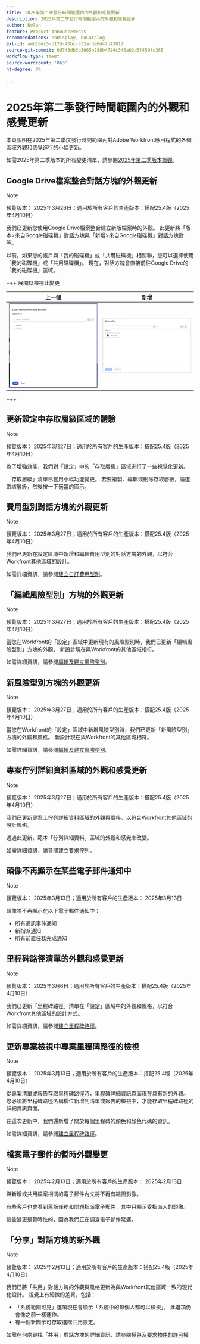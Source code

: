 ```yaml
---
title: 2025年第二季發行時間範圍內的外觀和感覺更新
description: 2025年第二季發行時間範圍內的外觀和感覺更新
author: Nolan
feature: Product Announcements
recommendations: noDisplay, noCatalog
exl-id: aeb16dc5-d17d-40bc-a32a-de6d47b43817
source-git-commit: 0d746db3b3665b288b4724c346a02d3f459fc365
workflow-type: tm+mt
source-wordcount: '863'
ht-degree: 0%

---
```


# 2025年第二季發行時間範圍內的外觀和感覺更新

本頁說明在2025年第二季度發行時間範圍內對Adobe Workfront應用程式的各個區域外觀和感覺進行的小幅更新。

如需2025年第二季版本的所有變更清單，請參閱[2025年第二季版本概觀](/help/quicksilver/product-announcements/product-releases/25-q2-release-activity/25-q2-release-overview.md)。

## Google Drive檔案整合對話方塊的外觀更新

>[!NOTE]
>
>預覽版本： 2025年3月26日；適用於所有客戶的生產版本：搭配25.4版（2025年4月10日）

我們已更新您使用Google Drive檔案整合建立新版檔案時的外觀。 此更新將「版本>來自Google磁碟機」對話方塊與「新增>來自Google磁碟機」對話方塊對等。

以前，如果您的帳戶與「我的磁碟機」或「共用磁碟機」相關聯，您可以選擇使用「我的磁碟機」或「共用磁碟機」。 現在，對話方塊會直接前往Google Drive的「我的磁碟機」區域。

+++ 展開以檢視此變更

<table>
 <thead>
    <tr>
        <th>上一個</th>
        <th>新增</th>
    </tr>
  </thead>
 <tr>
        <td><img src="assets/legacy-add.png" alt="透過Google Drive整合新增檔案"></td>
         <td><img src="assets/new-add.png" alt="透過Google Drive整合新增檔案"></td>
    </tr>
</table>

+++

## 更新設定中存取層級區域的體驗

>[!NOTE]
>
>預覽版本： 2025年3月27日；適用於所有客戶的生產版本：搭配25.4版（2025年4月10日）

為了增強效能，我們對「設定」中的「存取層級」區域進行了一些視覺化更新。

「存取層級」清單已套用小幅功能變更。 若要複製、編輯或刪除存取層級，請選取該層級，然後按一下適當的圖示。


## 費用型別對話方塊的外觀更新

>[!NOTE]
>
>預覽版本： 2025年3月27日；適用於所有客戶的生產版本：搭配25.4版（2025年4月10日）

我們已更新在設定區域中新增和編輯費用型別的對話方塊的外觀，以符合Workfront其他區域的設計。

如需詳細資訊，請參閱[建立自訂費用型別](/help/quicksilver/administration-and-setup/set-up-workfront/configure-system-defaults/create-custom-expense-types.md)。

## 「編輯風險型別」方塊的外觀更新

>[!NOTE]
>
>預覽版本： 2025年3月27日；適用於所有客戶的生產版本：搭配25.4版（2025年4月10日）

當您在Workfront的「設定」區域中更新現有的風險型別時，我們已更新「編輯風險型別」方塊的外觀。 新設計現在與Workfront的其他區域相符。

如需詳細資訊，請參閱[編輯及建立風險型別](/help/quicksilver/administration-and-setup/set-up-workfront/configure-system-defaults/edit-create-risk-types.md)。

## 新風險型別方塊的外觀更新

>[!NOTE]
>
>預覽版本： 2025年3月27日；適用於所有客戶的生產版本：搭配25.4版（2025年4月10日）

當您在Workfront的「設定」區域中新增風險型別時，我們已更新「新風險型別」方塊的外觀和風格。 新設計現在與Workfront的其他區域相符。

如需詳細資訊，請參閱[編輯及建立風險型別](/help/quicksilver/administration-and-setup/set-up-workfront/configure-system-defaults/edit-create-risk-types.md)。

## 專案佇列詳細資料區域的外觀和感覺更新

>[!NOTE]
>
>預覽版本： 2025年3月27日；適用於所有客戶的生產版本：搭配25.4版（2025年4月10日）

我們已更新專案上佇列詳細資料區域的外觀與風格，以符合Workfront其他區域的設計風格。

透過此更新，範本「佇列詳細資料」區域的外觀和感覺未改變。

如需詳細資訊，請參閱[建立要求佇列](/help/quicksilver/manage-work/requests/create-and-manage-request-queues/create-request-queue.md)。

## 頭像不再顯示在某些電子郵件通知中

>[!NOTE]
>
>預覽版本： 2025年3月13日；適用於所有客戶的生產版本： 2025年3月13日


頭像將不再顯示在以下電子郵件通知中：

* 所有通訊事件通知
* 新指派通知
* 所有前置任務完成通知

## 里程碑路徑清單的外觀和感覺更新

>[!NOTE]
>
>預覽版本： 2025年3月6日；適用於所有客戶的生產版本：搭配25.4版（2025年4月10日）

我們已更新「里程碑路徑」清單在「設定」區域中的外觀和風格，以符合Workfront其他區域的設計方式。

如需詳細資訊，請參閱[建立里程碑路徑](/help/quicksilver/administration-and-setup/customize-workfront/configure-approval-milestone-processes/create-milestone-path.md)。

## 更新專案檢視中專案里程碑路徑的檢視

>[!NOTE]
>
>預覽版本： 2025年3月13日；適用於所有客戶的生產版本：搭配25.4版（2025年4月10日）

從專案清單或報告存取里程碑路徑時，里程碑詳細資訊頁面現在具有新的外觀。 您必須將里程碑路徑名稱欄位新增到清單或報告的檢視中，才能存取里程碑路徑的詳細資訊頁面。

在這次更新中，我們還新增了關於每個里程碑的顏色和顏色代碼的資訊。

如需詳細資訊，請參閱[建立里程碑路徑](/help/quicksilver/administration-and-setup/customize-workfront/configure-approval-milestone-processes/create-milestone-path.md)。

## 檔案電子郵件的暫時外觀變更

>[!NOTE]
>
>預覽版本： 2025年2月13日；適用於所有客戶的生產版本： 2025年2月13日

與新增或共用檔案相關的電子郵件內文將不再有縮圖影像。

有些客戶也會看到舊版任務和問題指派電子郵件，其中只顯示受指派人的頭像。

這些變更是暫時性的，因為我們正在調查電子郵件延遲。

## 「分享」對話方塊的新外觀

>[!NOTE]
>
>預覽版本： 2025年2月13日；適用於所有客戶的生產版本：搭配25.4版（2025年4月10日）

我們已將「共用」對話方塊的外觀與風格更新為與Workfront其他區域一致的現代化設計。 視覺上有細微的差異，包括：

* 「系統範圍可見」選項現在會顯示「系統中的每個人都可以檢視」。 此選項仍會像之前一樣運作。
* 有一個新圖示可存取進階共用設定。

如需在何處尋找「共用」對話方塊的詳細資訊，請參閱[授與及要求物件的許可權](/help/quicksilver/workfront-basics/grant-and-request-access-to-objects/grant-and-request-access-to-objects.md)
